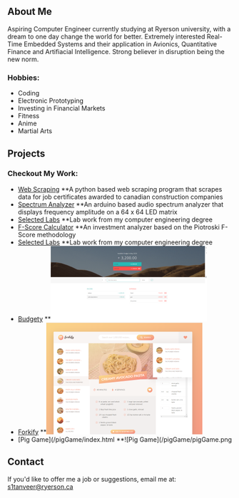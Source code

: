 ## About Me

Aspiring Computer Engineer currently studying at Ryerson university, with a dream to one day change the world for better. Extremely interested Real-Time Embedded Systems and their application in Avionics, Quantitative Finance and Artifiacial Intelligence. Strong believer in disruption being the new norm. 

### Hobbies:
* Coding 
* Electronic Prototyping
* Investing in Financial Markets
* Fitness
* Anime 
* Martial Arts

## Projects

### Checkout My Work:
* [Web Scraping](https://sarmadtanveer.github.io/dcn-scraping/)
  **A python based web scraping program that scrapes data for job certificates awarded to canadian construction companies
* [Spectrum Analyzer](https://sarmadtanveer.github.io/spectrum-analyzer/)
  **An arduino based audio spectrum analyzer that displays frequency amplitude on a 64 x 64 LED matrix
* [Selected Labs](https://sarmadtanveer.github.io/labs/)
  **Lab work from my computer engineering degree
* [F-Score Calculator](https://sarmadtanveer.github.io/F-Score-Calculator/)
  **An investment analyzer based on the Piotroski F-Score methodology
* [Selected Labs](https://sarmadtanveer.github.io/labs/)
  **Lab work from my computer engineering degree
* [Budgety](/Budgety/index.html)
  **![Budgety](/Budgety/Budgety.png)
* [Forkify](/forkify/index.html)
  **![Forkify](/forkify/img/forkify.png)
* [Pig Game](/pigGame/index.html
  **![Pig Game](/pigGame/pigGame.png

## Contact

If you'd like to offer me a job or suggestions, email me at: s1tanveer@ryerson.ca
